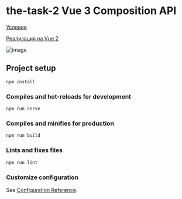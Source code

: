 # the-task-2 Vue 3 Composition API 

[Условие](https://github.com/kirillmurashov/the-task-2)

[Реализация на Vue 2](https://github.com/c7pt7in/the-task-2)

![image](https://user-images.githubusercontent.com/7211756/153706948-7a44615e-7b7d-458d-8f54-1ab1c31c3934.png)

## Project setup
```
npm install
```

### Compiles and hot-reloads for development
```
npm run serve
```

### Compiles and minifies for production
```
npm run build
```

### Lints and fixes files
```
npm run lint
```

### Customize configuration
See [Configuration Reference](https://cli.vuejs.org/config/).
